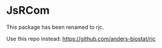# JsRCom

This package has been renamed to rjc.

Use this repo instead: https://github.com/anders-biostat/rjc